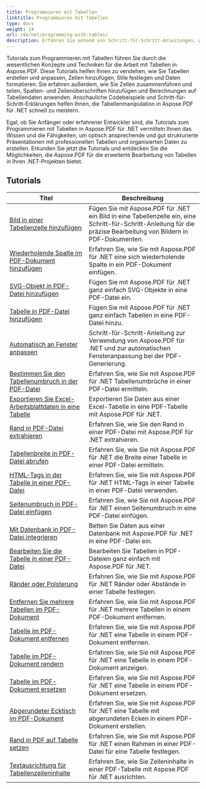 ```yaml
---
title: Programmieren mit Tabellen
linktitle: Programmieren mit Tabellen
type: docs
weight: 14
url: /de/net/programming-with-tables/
description: Erfahren Sie anhand von Schritt-für-Schritt-Anleitungen, wie Sie mit Tabellen in Aspose.PDF für .NET programmieren.
---
```

Tutorials zum Programmieren mit Tabellen führen Sie durch die wesentlichen Konzepte und Techniken für die Arbeit mit Tabellen in Aspose.PDF. Diese Tutorials helfen Ihnen zu verstehen, wie Sie Tabellen erstellen und anpassen, Zellen hinzufügen, Stile festlegen und Daten formatieren. Sie erfahren außerdem, wie Sie Zellen zusammenführen und teilen, Spalten- und Zeilenüberschriften hinzufügen und Berechnungen auf Tabellendaten anwenden. Anschauliche Codebeispiele und Schritt-für-Schritt-Erklärungen helfen Ihnen, die Tabellenmanipulation in Aspose.PDF für .NET schnell zu meistern.

Egal, ob Sie Anfänger oder erfahrener Entwickler sind, die Tutorials zum Programmieren mit Tabellen in Aspose.PDF für .NET vermitteln Ihnen das Wissen und die Fähigkeiten, um optisch ansprechende und gut strukturierte Präsentationen mit professionellen Tabellen und organisierten Daten zu erstellen. Erkunden Sie jetzt die Tutorials und entdecken Sie die Möglichkeiten, die Aspose.PDF für die erweiterte Bearbeitung von Tabellen in Ihren .NET-Projekten bietet.

## Tutorials
| Titel | Beschreibung |
| --- | --- | 
| [Bild in einer Tabellenzelle hinzufügen](./add-image-in-a-table-cell/) | Fügen Sie mit Aspose.PDF für .NET ein Bild in eine Tabellenzelle ein, eine Schritt-für-Schritt-Anleitung für die präzise Bearbeitung von Bildern in PDF-Dokumenten. |  
| [Wiederholende Spalte im PDF-Dokument hinzufügen](./add-repeating-column/) | Erfahren Sie, wie Sie mit Aspose.PDF für .NET eine sich wiederholende Spalte in ein PDF-Dokument einfügen. |  
| [SVG-Objekt in PDF-Datei hinzufügen](./add-svg-object/) | Fügen Sie mit Aspose.PDF für .NET ganz einfach SVG-Objekte in eine PDF-Datei ein. |  
| [Tabelle in PDF-Datei hinzufügen](./add-table/) | Fügen Sie mit Aspose.PDF für .NET ganz einfach Tabellen in eine PDF-Datei hinzu. |  
| [Automatisch an Fenster anpassen](./auto-fit-to-window/) | Schritt-für-Schritt-Anleitung zur Verwendung von Aspose.PDF für .NET und zur automatischen Fensteranpassung bei der PDF-Generierung. |  
| [Bestimmen Sie den Tabellenumbruch in der PDF-Datei](./determine-table-break/) | Erfahren Sie, wie Sie mit Aspose.PDF für .NET Tabellenumbrüche in einer PDF-Datei ermitteln. |  
| [Exportieren Sie Excel-Arbeitsblattdaten in eine Tabelle](./export-excel-worksheet-data-to-table/) | Exportieren Sie Daten aus einer Excel-Tabelle in eine PDF-Tabelle mit Aspose.PDF für .NET. |  
| [Rand in PDF-Datei extrahieren](./extract-border/) | Erfahren Sie, wie Sie den Rand in einer PDF-Datei mit Aspose.PDF für .NET extrahieren. |  
| [Tabellenbreite in PDF-Datei abrufen](./get-table-width/) | Erfahren Sie, wie Sie mit Aspose.PDF für .NET die Breite einer Tabelle in einer PDF-Datei ermitteln. |  
| [HTML-Tags in der Tabelle in einer PDF-Datei](./html-tags-inside-table/) | Erfahren Sie, wie Sie mit Aspose.PDF für .NET HTML-Tags in einer Tabelle in einer PDF-Datei verwenden. |  
| [Seitenumbruch in PDF-Datei einfügen](./insert-page-break/) | Erfahren Sie, wie Sie mit Aspose.PDF für .NET einen Seitenumbruch in eine PDF-Datei einfügen. |  
| [Mit Datenbank in PDF-Datei integrieren](./integrate-with-database/) | Betten Sie Daten aus einer Datenbank mit Aspose.PDF für .NET in eine PDF-Datei ein. |  
| [Bearbeiten Sie die Tabelle in einer PDF-Datei](./manipulate-table/) | Bearbeiten Sie Tabellen in PDF-Dateien ganz einfach mit Aspose.PDF für .NET. |  
| [Ränder oder Polsterung](./margins-or-padding/) | Erfahren Sie, wie Sie mit Aspose.PDF für .NET Ränder oder Abstände in einer Tabelle festlegen. |  
| [Entfernen Sie mehrere Tabellen im PDF-Dokument](./remove-multiple-tables/) | Erfahren Sie, wie Sie mit Aspose.PDF für .NET mehrere Tabellen in einem PDF-Dokument entfernen. |  
| [Tabelle im PDF-Dokument entfernen](./remove-table/) | Erfahren Sie, wie Sie mit Aspose.PDF für .NET eine Tabelle in einem PDF-Dokument entfernen. |  
| [Tabelle im PDF-Dokument rendern](./render-table/) | Erfahren Sie, wie Sie mit Aspose.PDF für .NET eine Tabelle in einem PDF-Dokument anzeigen. |  
| [Tabelle im PDF-Dokument ersetzen](./replace-table/) | Erfahren Sie, wie Sie mit Aspose.PDF für .NET eine Tabelle in einem PDF-Dokument ersetzen. |  
| [Abgerundeter Ecktisch im PDF-Dokument](./rounded-corner-table/) | Erfahren Sie, wie Sie mit Aspose.PDF für .NET eine Tabelle mit abgerundeten Ecken in einem PDF-Dokument erstellen. |  
| [Rand in PDF auf Tabelle setzen](./set-border/) | Erfahren Sie, wie Sie mit Aspose.PDF für .NET einen Rahmen in einer PDF-Datei für eine Tabelle festlegen. |  
| [Textausrichtung für Tabellenzeileninhalte](./text-alignment-for-table-row-content/) | Erfahren Sie, wie Sie Zeileninhalte in einer PDF-Tabelle mit Aspose.PDF für .NET ausrichten. |  